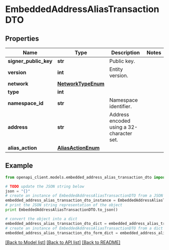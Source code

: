 # EmbeddedAddressAliasTransactionDTO


## Properties

Name | Type | Description | Notes
------------ | ------------- | ------------- | -------------
**signer_public_key** | **str** | Public key. | 
**version** | **int** | Entity version. | 
**network** | [**NetworkTypeEnum**](NetworkTypeEnum.md) |  | 
**type** | **int** |  | 
**namespace_id** | **str** | Namespace identifier. | 
**address** | **str** | Address encoded using a 32-character set. | 
**alias_action** | [**AliasActionEnum**](AliasActionEnum.md) |  | 

## Example

```python
from openapi_client.models.embedded_address_alias_transaction_dto import EmbeddedAddressAliasTransactionDTO

# TODO update the JSON string below
json = "{}"
# create an instance of EmbeddedAddressAliasTransactionDTO from a JSON string
embedded_address_alias_transaction_dto_instance = EmbeddedAddressAliasTransactionDTO.from_json(json)
# print the JSON string representation of the object
print EmbeddedAddressAliasTransactionDTO.to_json()

# convert the object into a dict
embedded_address_alias_transaction_dto_dict = embedded_address_alias_transaction_dto_instance.to_dict()
# create an instance of EmbeddedAddressAliasTransactionDTO from a dict
embedded_address_alias_transaction_dto_form_dict = embedded_address_alias_transaction_dto.from_dict(embedded_address_alias_transaction_dto_dict)
```
[[Back to Model list]](../README.md#documentation-for-models) [[Back to API list]](../README.md#documentation-for-api-endpoints) [[Back to README]](../README.md)


